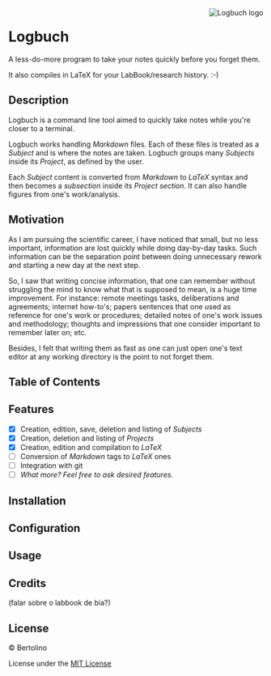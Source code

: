 <img src="https://bertolinocastro.github.io/logbuch/logo.png" align="right" title="Logbuch logo">

# Logbuch

A less-do-more program to take your notes quickly before you forget them.

It also compiles in LaTeX for your LabBook/research history. :-)

## Description

Logbuch is a command line tool aimed to quickly take notes while you're closer to a terminal.

Logbuch works handling _Markdown_ files. Each of these files is treated as a _Subject_ and is where the notes are taken. Logbuch groups many _Subjects_ inside its _Project_, as defined by the user.

Each _Subject_ content is converted from _Markdown_ to _LaTeX_ syntax and then becomes a _subsection_ inside its _Project_ _section_. It can also handle figures from one's work/analysis.

## Motivation

As I am pursuing the scientific career, I have noticed that small, but no less important, information are lost quickly while doing day-by-day tasks. Such information can be the separation point between doing unnecessary rework and starting a new day at the next step.

So, I saw that writing concise information, that one can remember without struggling the mind to know what that is supposed to mean, is a huge time improvement. For instance: remote meetings tasks, deliberations and agreements; internet how-to's; papers sentences that one used as reference for one's work or procedures; detailed notes of one's work issues and methodology; thoughts and impressions that one consider important to remember later on; etc.

Besides, I felt that writing them as fast as one can just open one's text editor at any working directory is the point to not forget them.

## Table of Contents

## Features

- [x] Creation, edition, save, deletion and listing of _Subjects_
- [x] Creation, deletion and listing of _Projects_
- [x] Creation, edition and compilation to _LaTeX_
- [ ] Conversion of _Markdown_ tags to _LaTeX_ ones
- [ ] Integration with git
- [ ] _What more? Feel free to ask desired features._

## Installation



## Configuration

## Usage

## Credits

(falar sobre o labbook de bia?)

## License

© Bertolino

License under the [MIT License](LICENSE.md)
